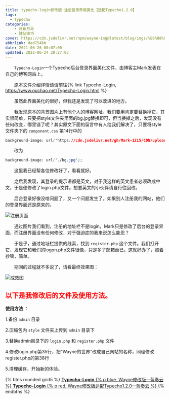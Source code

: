 ```yaml
---
title: typecho-login修改版 注册登录界面美化【适配Typecho1.2.0】
tags: 
  - Typecho
categories: 
    - 日新月异
    - 建站技巧
cover: https://cdn.jsdelivr.net/npm/wayne-img@latest/blog/imgs/%E6%88%90%E6%95%88%E5%9B%BE1.jpg
abbrlink: dad754bb
date: 2021-06-26 00:07:00
updated: 2022-06-24 20:27:03
---
```


 　　`Typecho-Login`一个Typecho后台登录界面美化文件，由博客主Mark发表在自己的博客网站上。


　　原本文件介绍详情请请前往{% link Typecho-Login, https://www.quchao.net/Typecho-Login.html %}


　　虽然此界面美化的很好，但我还是发现了可以改进的地方。


　　我发现原本的背景图片上有他个人的博客网址，我们要用肯定要替换掉它，其实很简单，只要把style文件夹里面的bg.jpg替换即可，但当换掉之后，发现没有任何改变，哪里错了呢？其实原文下面的留言中有人给我们解决了，只要将style文件夹下的 `component.css` 第14行中的


```css
background-image: url('https://cdn.jsdelivr.net/gh/Mark-1215/CDN/uploads/logo/bg-admin.jpg');
```

　　改为

```css
background-image: url('./bg.jpg');
```

　　这里我已经帮各位修改好了，看看就好。


　　之后我发现，其登录的提示语都是英文，对于我这样的英文患者必须改成中文，于是便修改了login.php文件。想要英文的小伙伴请自行往回改。


　　后台登录好像没啥问题了，又一个问题发生了。如果别人注册我的网站，他们的登录界面还是原来的。


![注册页面](https://cdn.jsdelivr.net/npm/wayne-img@latest/blog/imgs/%E6%B3%A8%E5%86%8C%E9%A1%B5%E9%9D%A21.jpg) 


　　通过图片我们看到，注册的地址栏不是login，Mark只是修改了后台的登录界面，而注册界面没有任何修改，对于强迫症的我来说怎么能忍？


　　于是乎，通过地址栏提供的线索，找到 `register.php` 这个文件。我们打开它，发现它和我们的logon.php文件很像，只是多了邮箱而已。这就好办了，照着抄嘛，简单。


　　期间的过程就不多说了，请看最终效果图：

 ![成效图](https://cdn.jsdelivr.net/npm/wayne-img@latest/blog/imgs/%E6%88%90%E6%95%88%E5%9B%BE1.jpg) 



## <div style="color:#ff0000;">以下是我修改后的文件及使用方法。</div>




 **使用方法** ：

1.备份 `admin` 目录

2.压缩包内 `style` 文件夹上传到 `admin` 目录下

3.替换admin目录下的 `login.php` 和 `register.php` 文件

4.修改login.php第35行，把“Wayne的世界”改成自己网站的名称，同理修改register.php的第38行

5.清理缓存，开始新的体验。

{% btns rounded grid5 %}
<a href='https://waynewu.lanzouq.com/ican3054b44j'>
  <i class='fas fa-download'></i>
  <b>Typecho-Login</b>
  {% p blue, Wayne修改版--蓝奏云 %}
</a>
<a href='https://waynewu.lanzouq.com/i4bdq05988ta'>
  <i class='fas fa-download'></i>
  <b>Typecho-Login</b>
  {% p red, Wayne修改版适配Typecho1.2.0--蓝奏云 %}
</a>
{% endbtns %}